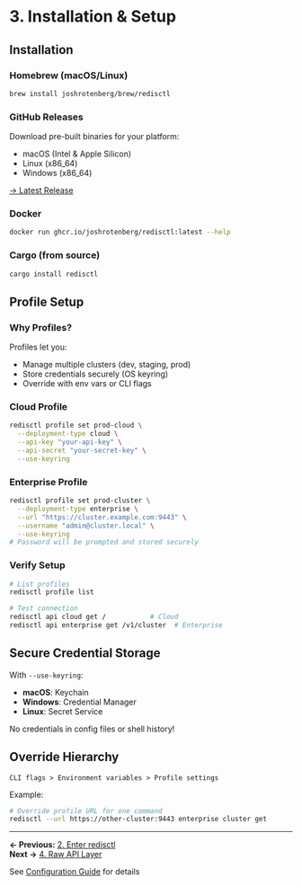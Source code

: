 # 3. Installation & Setup

## Installation

### Homebrew (macOS/Linux)

```bash
brew install joshrotenberg/brew/redisctl
```

### GitHub Releases

Download pre-built binaries for your platform:
- macOS (Intel & Apple Silicon)
- Linux (x86_64)
- Windows (x86_64)

[→ Latest Release](https://github.com/joshrotenberg/redisctl/releases)

### Docker

```bash
docker run ghcr.io/joshrotenberg/redisctl:latest --help
```

### Cargo (from source)

```bash
cargo install redisctl
```

## Profile Setup

### Why Profiles?

Profiles let you:
- Manage multiple clusters (dev, staging, prod)
- Store credentials securely (OS keyring)
- Override with env vars or CLI flags

### Cloud Profile

```bash
redisctl profile set prod-cloud \
  --deployment-type cloud \
  --api-key "your-api-key" \
  --api-secret "your-secret-key" \
  --use-keyring
```

### Enterprise Profile

```bash
redisctl profile set prod-cluster \
  --deployment-type enterprise \
  --url "https://cluster.example.com:9443" \
  --username "admin@cluster.local" \
  --use-keyring
# Password will be prompted and stored securely
```

### Verify Setup

```bash
# List profiles
redisctl profile list

# Test connection
redisctl api cloud get /           # Cloud
redisctl api enterprise get /v1/cluster  # Enterprise
```

## Secure Credential Storage

With `--use-keyring`:
- **macOS**: Keychain
- **Windows**: Credential Manager
- **Linux**: Secret Service

No credentials in config files or shell history!

## Override Hierarchy

```
CLI flags > Environment variables > Profile settings
```

Example:
```bash
# Override profile URL for one command
redisctl --url https://other-cluster:9443 enterprise cluster get
```

---

**← Previous:** [2. Enter redisctl](./02-solution.md)  
**Next →** [4. Raw API Layer](./04-raw-api.md)

See [Configuration Guide](../getting-started/configuration.md) for details
